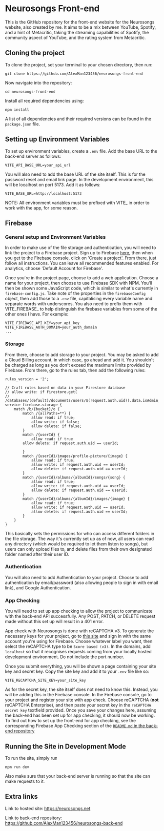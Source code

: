 # Neurosongs Front-end

This is the GitHub repository for the front-end website for the Neurosongs website, also created by me. It aims to be a mix between YouTube, Spotify, and a hint of Metacritic, taking the streaming capabilities of Spotify, the community aspect of YouTube, and the rating system from Metacritic.

## Cloning the project

To clone the project, set your terminal to your chosen directory, then run:

    git clone https://github.com/AlexMan123456/neurosongs-front-end

Now navigate into the repository:

    cd neurosongs-front-end

Install all required dependencies using:

    npm install

A list of all dependencies and their required versions can be found in the `package.json` file.

## Setting up Environment Variables

To set up environment variables, create a `.env` file. Add the base URL to the back-end server as follows:

    VITE_API_BASE_URL=your_api_url

You will also need to add the base URL of the site itself. This is for the password reset and email link page. In the development environment, this will be localhost on port 5173. Add it as follows:

    VITE_BASE_URL=http://localhost:5173

NOTE: All environment variables must be prefixed with VITE_ in order to work with the app, for some reason.

## Firebase

### General setup and Environment Variables

In order to make use of the file storage and authentication, you will need to link the project to a Firebase project. Sign up to Firebase [here](https://firebase.google.com/?gad_source=1&gclid=CjwKCAiAlPu9BhAjEiwA5NDSA0NMAcY6FbpP4gRMC9gR49YFXUeUDYg8xKgo00bcc0xBsejMOC5hehoCYXkQAvD_BwE&gclsrc=aw.ds), then when you get to the Firebase console, click on 'Create a project'. From there, just follow all instructions. You can leave all recommended features enabled. For analytics, choose 'Default Account for Firebase'.

Once you're in the project page, choose to add a web application. Choose a name for your project, then choose to use Firebase SDK with NPM. You'll then be shown some JavaScript code, which is similar to what's currently in `firebase-config.js`. Take note of the properties in the `firebaseConfig` object, then add those to a `.env` file, capitalising every variable name and separate words with underscores. You also need to prefix them with VITE_FIREBASE_ to help distinguish the firebase variables from some of the other ones I have. For example:

    VITE_FIREBASE_API_KEY=your_api_key
    VITE_FIREBASE_AUTH_DOMAIN=your_auth_domain
    ...

### Storage

From there, choose to add storage to your project. You may be asked to add a Cloud Billing account, in which case, go ahead and add it. You shouldn't be charged as long as you don't exceed the maximum limits provided by Firebase. From there, go to the rules tab, then add the following rules:

    rules_version = '2';

    // Craft rules based on data in your Firestore database
    // allow write: if firestore.get(
    //    /databases/(default)/documents/users/$(request.auth.uid)).data.isAdmin;
    service firebase.storage {
        match /b/{bucket}/o {
            match /{allPaths=**} {
                allow read: if true;
                allow write: if false;
                allow delete: if false;
            }
            match /{userId} {
                allow read: if true
            allow delete: if request.auth.uid == userId;
            
            }
            match /{userId}/images/profile-picture/{image} {
                allow read: if true;
                allow write: if request.auth.uid == userId;
                allow delete: if request.auth.uid == userId;
            }
            match /{userId}/albums/{albumId}/songs/{song} {
                allow read: if true;
                allow write: if request.auth.uid == userId;
                allow delete: if request.auth.uid == userId;
            }
            match /{userId}/albums/{albumId}/images/{image} {
                allow read: if true;
                allow write: if request.auth.uid == userId;
                allow delete: if request.auth.uid == userId;
            }
        }
    }

This basically sets the permissions for who can access different folders in the file storage. The way it's currently set up as of now, all users can read any directory (which would be required to let them listen to songs), but users can only upload files to, and delete files from their own designated folder named after their user ID.

### Authentication

You will also need to add Authentication to your project. Choose to add authentication by email/password (also allowing people to sign in with email link), and Google Authentication.

### App Checking

You will need to set up app checking to allow the project to communicate with the back-end API successfully. Any POST, PATCH, or DELETE request made without this set up will result in a 401 error.

App check with Neurosongs is done with reCAPTCHA v3. To generate the necessary keys for your project, go to [this site](https://www.google.com/recaptcha/admin/create) and sign in with the same account you're using for Firebase. Choose whatever label you want, then select the reCAPTCHA type to be `Score based (v3)`. In the domains, add `localhost` so that it recognises requests coming from your locally hosted development environment. Do not include the port number.

Once you submit everything, you will be shown a page containing your site key and secret key. Copy the site key and add it to your `.env` file like so:
    
    VITE_RECAPTCHA_SITE_KEY=your_site_key

As for the secret key, the site itself does not need to know this. Instead, you will be adding this in the Firebase console. In the Firebase console, go to your project and register your site with app check. Choose reCAPTCHA (**not** reCAPTCHA Enterprise), and then paste your secret key in the `reCAPTCHA secret key` textfield provided. Once you save your changes here, assuming the back-end has been set up for app checking, it should now be working. To find out how to set up the front-end for app checking, see the corresponding Firebase App Checking section of the [`README.md` in the back-end repository](https://github.com/AlexMan123456/neurosongs-back-end?tab=readme-ov-file#firebase-app-checking)

## Running the Site in Development Mode

To run the site, simply run

    npm run dev

Also make sure that your back-end server is running so that the site can make requests to it.

## Extra links

Link to hosted site: https://neurosongs.net

Link to back-end repository: https://github.com/AlexMan123456/neurosongs-back-end